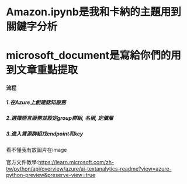 # Amazon.ipynb是我和卡納的主題用到關鍵字分析
# microsoft_document是寫給你們的用到文章重點提取

#### 流程
##### 1.在Azure上創建認知服務
##### 2.選擇語言服務並設定group群組, 名稱, 定價層
##### 3.進入資源群組找endpoint和key

看不懂我有放圖片在image

官方文件教學:https://learn.microsoft.com/zh-tw/python/api/overview/azure/ai-textanalytics-readme?view=azure-python-preview&preserve-view=true
